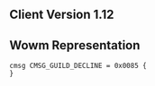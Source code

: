 ## Client Version 1.12

## Wowm Representation
```rust,ignore
cmsg CMSG_GUILD_DECLINE = 0x0085 {
}

```
